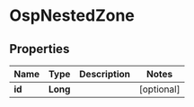 # OspNestedZone

## Properties
Name | Type | Description | Notes
------------ | ------------- | ------------- | -------------
**id** | **Long** |  |  [optional]
